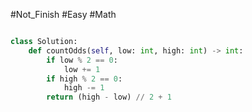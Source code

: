 #Not_Finish #Easy #Math

```python

class Solution:
    def countOdds(self, low: int, high: int) -> int:
        if low % 2 == 0:
            low += 1
        if high % 2 == 0:
            high -= 1
        return (high - low) // 2 + 1

```

